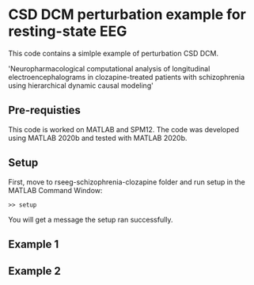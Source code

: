 # CSD DCM perturbation example for resting-state EEG

This code contains a simlple example of perturbation CSD DCM.

'Neuropharmacological computational analysis of longitudinal electroencephalograms in clozapine-treated patients with schizophrenia using hierarchical dynamic causal modeling'

## Pre-requisties

This code is worked on MATLAB and SPM12.
The code was developed using MATLAB 2020b and tested with MATLAB 2020b.

## Setup 
First, move to rseeg-schizophrenia-clozapine folder and run setup in the MATLAB Command Window:
```
>> setup
```
You will get a message the setup ran successfully.

## Example 1


## Example 2
